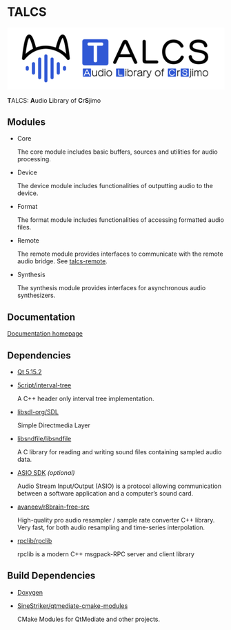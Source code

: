 # TALCS

![TALCS Logo](https://raw.githubusercontent.com/CrSjimo/talcs/main/doc/talcs.svg)

<b>T</b>ALCS: <b>A</b>udio <b>L</b>ibrary of <b>C</b>r<b>S</b>jimo

## Modules

- Core

  The core module includes basic buffers, sources and utilities for audio processing.

- Device

  The device module includes functionalities of outputting audio to the device.

- Format

  The format module includes functionalities of accessing formatted audio files.

- Remote

  The remote module provides interfaces to communicate with the remote audio bridge. See [talcs-remote](https://github.com/CrSjimo/talcs-remote).

- Synthesis

  The synthesis module provides interfaces for asynchronous audio synthesizers.

## Documentation

[Documentation homepage](https://talcs.sjimo.dev/)

## Dependencies

- [Qt 5.15.2](https://qt-project.org/)

- [5cript/interval-tree](https://github.com/5cript/interval-tree)

  A C++ header only interval tree implementation.

- [libsdl-org/SDL](https://github.com/libsdl-org/SDL)

  Simple Directmedia Layer

- [libsndfile/libsndfile](https://github.com/libsndfile/libsndfile)

  A C library for reading and writing sound files containing sampled audio data.

- [ASIO SDK](https://www.steinberg.net/developers/) <i>(optional)</i>

  Audio Stream Input/Output (ASIO) is a protocol allowing communication between a software application and a computer’s sound card.

- [avaneev/r8brain-free-src](https://github.com/avaneev/r8brain-free-src)

  High-quality pro audio resampler / sample rate converter C++ library. Very fast, for both audio resampling and time-series interpolation.

- [rpclib/rpclib](https://github.com/rpclib/rpclib)

  rpclib is a modern C++ msgpack-RPC server and client library

## Build Dependencies

- [Doxygen](https://www.doxygen.nl/)

- [SineStriker/qtmediate-cmake-modules](https://github.com/SineStriker/qtmediate-cmake-modules)

  CMake Modules for QtMediate and other projects.